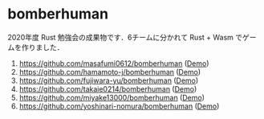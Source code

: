 # bomberhuman

2020年度 Rust 勉強会の成果物です．6チームに分かれて Rust + Wasm でゲームを作りました．
1. https://github.com/masafumi0612/bomberhuman ([Demo](https://masafumi0612.github.io/bomberhuman/))
2. https://github.com/hamamoto-j/bomberhuman ([Demo](https://hamamoto-j.github.io/bomberhuman/))
3. https://github.com/fujiwara-yu/bomberhuman ([Demo](https://fujiwara-yu.github.io/bomberhuman/))
4. https://github.com/takaie0214/bomberhuman ([Demo](https://takaie0214.github.io/bomberhuman/))
5. https://github.com/miyake13000/bomberhuman ([Demo](https://miyake13000.github.io/bomberhuman/))
6. https://github.com/yoshinari-nomura/bomberhuman ([Demo](http://blade.swlab.cs.okayama-u.ac.jp/~nom/bomberhuman/))
